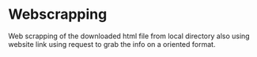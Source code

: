 # Webscrapping
Web scrapping of the downloaded html file from local directory also using website link using request to grab the info on a oriented format.
